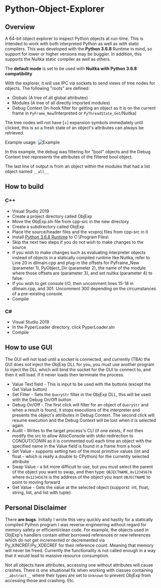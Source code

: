 # Python-Object-Explorer

## Overview

A 64-bit object explorer to inspect Python objects at run-time. This is intended to work with both interpreted Python as well as with static compilers.
This was developed with the **Python 3.6.8** Runtime in mind, so support for lower or higher versions may be buggier. 
In addition, this supports the Nuitka static compiler as well as others.

The **default mode** is set to be used with **Nuitka with Python 3.6.8 compatibility**

With the explorer, it will use IPC via sockets to send views of tree nodes for objects. The following "roots" are defined: 

* Globals (A tree of all global attributes)
* Modules (A tree of all directly imported modules)
* Debug Context (In-hook filter for getting an object as it is on the current frame in `PyFrame_New`/Interpreted or `PyThreadState_Get`/Nuitka)

The tree nodes will not have [+] expansion symbols immediately until clicked, this is so a fresh state of an object's attributes can always be retrieved.

Example usage:
![Example](https://i.imgur.com/KhS0sR7.png)

In this example, the debug was filtering for "bool" objects and the Debug Context tree represents the attributes of the filtered bool object.

The last line of output is from an object within the modules that had a list object named `__all__`

## How to build

### C++

* Visual Studio 2019
* Create a project directory called ObjExp
* Move the ObjExp.sln file from cpp-src in the new directory
* Create a subdirectory called ObjExp
* Place the source/header files and the vcxproj files from cpp-src in it
* Install [Python 3.6.8 Runtime](https://www.python.org/downloads/release/python-368/) to C:\Program Files\
* Skip the next two steps if you do not wish to make changes to the source
* If you wish to make changes such as evaluating interpreter objects instead of objects in a statically compiled runtime like Nuitka, refer to Line 20 in dllmain.cpp and plug-in the offsets for PyFrame_New (parameter 1), PyObject_Dir (parameter 2), the name of the module where those offsets are (parameter 3), and set nuitka (parameter 4) to false.
* If you wish to get console I/O, then uncomment lines 15-18 in dllmain.cpp, and 301. Uncomment 300 depending on the circumstances of a pre-existing console.
* Compile

### C#

* Visual Studio 2019
* In the PyperLoader directory, click PyperLoader.sln
* Compile

## How to use GUI

The GUI will not load until a socket is connected, and currently (TBA) the GUI does not inject the ObjExp DLL for you, you must use another program to inject the DLL which will bind
the socket for the GUI to connect to, and then it will load. If it never loads then terminate the process.

* Value Text field - This is input to be used with the buttons (except the Get Value button)
* Set Filter - Sets the `QueryStr` filter in the ObjExp DLL, this will be used with the Debug On/Off button
* Debug On/Off - The first click will filter for an object of `QueryStr` and when a result is found, it stops executions of the interpreter 
and presents the object's attributes in Debug Context. The second click will resume execution and the Debug Context will be lost when it is selected again.
* Audit - Writes to the target process's CLI (if one exists, if not then modify the src to allow AllocConsole with stdio redirection to CONOUT$/CONIN$ as it is commented out) each time
an object with the specified name in the Value field is found in a frame from a hook
* Set Value - supports setting two of the most primitive values (int and float - which is really a double to CPython) for the currently selected attribute
* Swap Value - a bit more difficult to use, but you must select the parent of the object you want to swap, and then type: `OBJECTNAME,0x12345678` where `0x12345678` is the address of the object you want `OBJECTNAME` to point to moving forward
* Get Value - Gets the value at the selected object (supporst: int, float, string, list, and list with tuple)

## Personal Disclaimer

There **are bugs**. Initially I wrote this very quickly and hastily for a statically compiled Python program I was reverse engineering without regard for memory safety or efficient/clean code. For example,
the objects used in ObjExp's handlers contain either borrowed references or new references which do not get incremented or decremented via Py_XINCREF/Py_XDECREF for their reference count. Meaning that memory will never be freed. Currently the functionality is not called enough in a way that it would lead to massive resource consumption.

Not all objects have attributes, accessing one without attributes will cause crashes. There is one situational fix when working with classes containing `__abstract__` where their types are set to `Unknown` to prevent ObjExp from accessing those and crashing.
Etc.

